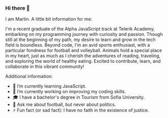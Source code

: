 ### Hi there 👋

<!--
**Martin-Andreev-288/Martin-Andreev-288** is a ✨ _special_ ✨ repository because its `README.md` (this file) appears on your GitHub profile.

Here are some ideas to get you started:

- 🔭 I’m currently working on ...
- 🌱 I’m currently learning ...
- 👯 I’m looking to collaborate on ...
- 🤔 I’m looking for help with ...
- 💬 Ask me about ...
- 📫 How to reach me: ...
- 😄 Pronouns: ...
- ⚡ Fun fact: ...
-->

I am Martin. A little bit information for me:

I'm a recent graduate of the Alpha JavaScript track at Telerik Academy, embarking on my programming journey with curiosity and passion. Though still at the beginning of my path, my desire to learn and grow in the tech field is boundless. Beyond code, I'm an avid sports enthusiast, with a particular fondness for football and volleyball. Animals hold a special place in my heart, just as much as I cherish the adventures of reading, traveling, and exploring the world of healthy eating. Excited to contribute, learn, and collaborate in this vibrant community!

Additional information:

- 🌱 I’m currently learning JavaScript.
- 🔭 I’m currently working on improving my coding skills.
- 🎓 I have a bachelor's degree in Tourism from Sofia University.
- 💬 Ask me about football, but never about politics.
- ⚡ Fun fact (or sad fact): I have no faith in the existence of justice.
